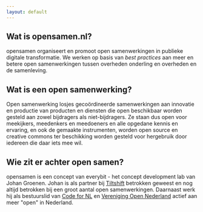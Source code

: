 ```yaml
---
layout: default
---
```

## Wat is opensamen.nl?
opensamen organiseert en promoot open samenwerkingen in publieke digitale transformatie. We werken op basis van _best practices_ aan meer en betere open samenwerkingen tussen overheden onderling en overheden en de samenleving.

## Wat is een open samenwerking?
Open samenwerking losjes gecoördineerde samenwerkingen aan innovatie en productie van ​​producten en diensten die open beschikbaar worden gesteld aan zowel bijdragers als niet-bijdragers. Ze staan dus open voor meekijkers, meedenkers en meedoeners en alle opgedane kennis en ervaring, en ook de gemaakte instrumenten, worden open source en creative commons ter beschikking worden gesteld voor hergebruik door iedereen die daar iets mee wil.

## Wie zit er achter open samen?
opensamen is een concept van everybit - het concept development lab van Johan Groenen. Johan is als partner bij <a href="https://www.tiltshift.nl">Tiltshift</a> betrokken geweest en nog altijd betrokken bij een groot aantal open samenwerkingen. Daarnaast werk hij als bestuurslid van <a href="https://www.codefor.nl">Code for NL</a> en <a href="https://www.opennederland.nl">Vereniging Open Nederland</a> actief aan meer "open" in Nederland.
